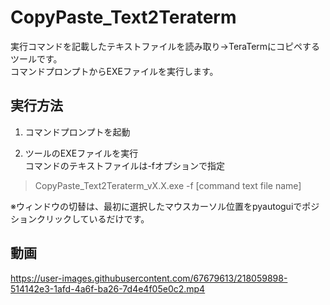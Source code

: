 # CopyPaste_Text2Teraterm

実行コマンドを記載したテキストファイルを読み取り→TeraTermにコピペするツールです。  
コマンドプロンプトからEXEファイルを実行します。


## 実行方法
1. コマンドプロンプトを起動  

2. ツールのEXEファイルを実行  
   コマンドのテキストファイルは-fオプションで指定  
> CopyPaste_Text2Teraterm_vX.X.exe -f [command text file name]  

※ウィンドウの切替は、最初に選択したマウスカーソル位置をpyautoguiでポジションクリックしているだけです。

## 動画
https://user-images.githubusercontent.com/67679613/218059898-514142e3-1afd-4a6f-ba26-7d4e4f05e0c2.mp4

